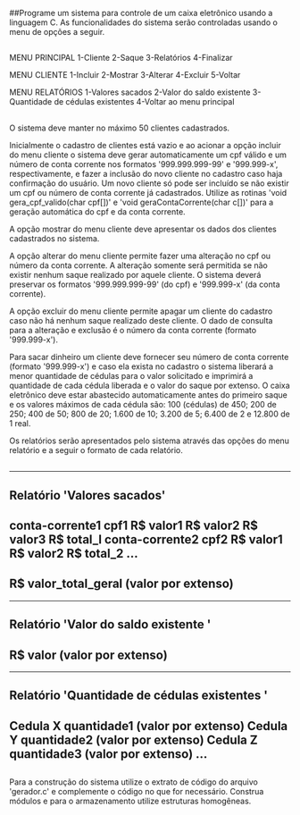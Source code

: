 ##Programe um sistema para controle de um caixa eletrônico usando a linguagem C. As funcionalidades do sistema serão controladas usando o menu de opções a seguir.

##

MENU PRINCIPAL
1-Cliente
2-Saque
3-Relatórios
4-Finalizar

MENU CLIENTE
1-Incluir
2-Mostrar
3-Alterar
4-Excluir
5-Voltar

MENU RELATÓRIOS
1-Valores sacados
2-Valor do saldo existente
3-Quantidade de cédulas existentes
4-Voltar ao menu principal

##

O sistema deve manter no máximo 50 clientes cadastrados.

Inicialmente o cadastro de clientes está vazio e ao acionar a opção incluir do menu cliente o sistema deve gerar automaticamente um cpf válido 
e um número de conta corrente nos formatos '999.999.999-99' e '999.999-x', respectivamente, e fazer a inclusão do novo cliente no cadastro caso 
haja confirmação do usuário. Um novo cliente só pode ser incluído se não existir um cpf ou número de conta corrente já cadastrados. Utilize as 
rotinas 'void gera_cpf_valido(char cpf[])' e 'void geraContaCorrente(char c[])' para a geração automática do cpf e da conta corrente.

A opção mostrar do menu cliente deve apresentar os dados dos clientes cadastrados no sistema.

A opção alterar do menu cliente permite fazer uma alteração no cpf ou número da conta corrente. A alteração somente será permitida se não existir
nenhum saque realizado por aquele cliente. O sistema deverá preservar os formatos '999.999.999-99' (do cpf) e '999.999-x' (da conta corrente).

A opção excluir do menu cliente permite apagar um cliente do cadastro caso não há nenhum saque realizado deste cliente. O dado de consulta para a 
alteração e exclusão é o número da conta corrente (formato '999.999-x').

Para sacar dinheiro um cliente deve fornecer seu número de conta corrente (formato '999.999-x') e caso ela exista no cadastro o sistema liberará a 
menor quantidade de cédulas para o valor solicitado e imprimirá a quantidade de cada cédula liberada e o valor do saque por extenso. O caixa eletrônico 
deve estar abastecido automaticamente antes do primeiro saque e os valores máximos de cada cédula são: 100 (cédulas) de 450; 200 de 250; 400 de 50; 800 
de 20; 1.600 de 10; 3.200 de 5; 6.400 de 2 e 12.800 de 1 real.

Os relatórios serão apresentados pelo sistema através das opções do menu relatório e a seguir o formato de cada relatório.

##

----------------------------------------------------------------------------------------------------------------------------
Relatório 'Valores sacados'
----------------------------------------------------------------------------------------------------------------------------
conta-corrente1 cpf1 R$ valor1
R$ valor2
R$ valor3
R$ total_l
conta-corrente2 cpf2 R$ valor1
R$ valor2
R$ total_2
...
----------------------------------------------------------------------------------------------------------------------------
R$ valor_total_geral (valor por extenso)
----------------------------------------------------------------------------------------------------------------------------
----------------------------------------------------------------------------------------------------------------------------
Relatório 'Valor do saldo existente '
----------------------------------------------------------------------------------------------------------------------------
R$ valor (valor por extenso)
----------------------------------------------------------------------------------------------------------------------------
----------------------------------------------------------------------------------------------------------------------------
Relatório 'Quantidade de cédulas existentes '
----------------------------------------------------------------------------------------------------------------------------
Cedula X quantidade1 (valor por extenso)
Cedula Y quantidade2 (valor por extenso)
Cedula Z quantidade3 (valor por extenso)
...
--------------------------------------------------------------------------------------------------------------------------

##

Para a construção do sistema utilize o extrato de código do arquivo 'gerador.c' e complemente o código no que for necessário. 
Construa módulos e para o armazenamento utilize estruturas homogêneas.
